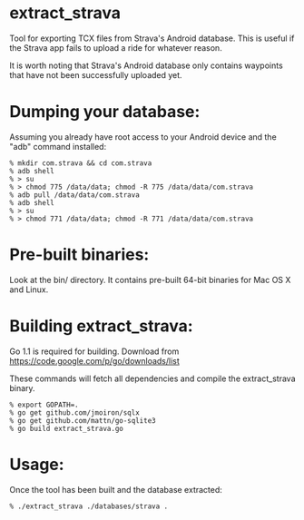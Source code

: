 extract_strava
==============

Tool for exporting TCX files from Strava's Android database. This is useful if the Strava app fails to upload a ride for whatever reason.

It is worth noting that Strava's Android database only contains waypoints that have not been successfully uploaded yet.

Dumping your database:
======================
Assuming you already have root access to your Android device and the "adb" command installed:

    % mkdir com.strava && cd com.strava
    % adb shell
    % > su
    % > chmod 775 /data/data; chmod -R 775 /data/data/com.strava
    % adb pull /data/data/com.strava
    % adb shell
    % > su
    % > chmod 771 /data/data; chmod -R 771 /data/data/com.strava


Pre-built binaries:
===================

Look at the bin/ directory. It contains pre-built 64-bit binaries for Mac OS X and Linux.


Building extract_strava:
========================

Go 1.1 is required for building. Download from https://code.google.com/p/go/downloads/list

These commands will fetch all dependencies and compile the extract_strava binary.

    % export GOPATH=.
    % go get github.com/jmoiron/sqlx
    % go get github.com/mattn/go-sqlite3
    % go build extract_strava.go


Usage:
======

Once the tool has been built and the database extracted:

    % ./extract_strava ./databases/strava .


